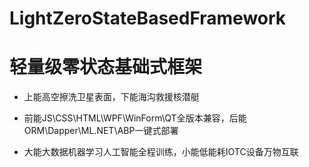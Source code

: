 # LightZeroStateBasedFramework
# 轻量级零状态基础式框架

- 上能高空擦洗卫星表面，下能海沟救援核潜艇

- 前能JS\CSS\HTML\WPF\WinForm\QT全版本兼容，后能ORM\Dapper\ML.NET\ABP一键式部署

- 大能大数据机器学习人工智能全程训练，小能低能耗IOTC设备万物互联
